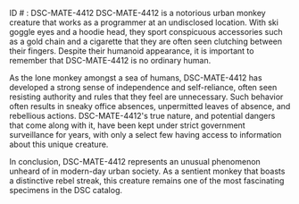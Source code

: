 ID # : DSC-MATE-4412
DSC-MATE-4412 is a notorious urban monkey creature that works as a programmer at an undisclosed location. With ski goggle eyes and a hoodie head, they sport conspicuous accessories such as a gold chain and a cigarette that they are often seen clutching between their fingers. Despite their humanoid appearance, it is important to remember that DSC-MATE-4412 is no ordinary human. 

As the lone monkey amongst a sea of humans, DSC-MATE-4412 has developed a strong sense of independence and self-reliance, often seen resisting authority and rules that they feel are unnecessary. Such behavior often results in sneaky office absences, unpermitted leaves of absence, and rebellious actions. DSC-MATE-4412's true nature, and potential dangers that come along with it, have been kept under strict government surveillance for years, with only a select few having access to information about this unique creature. 

In conclusion, DSC-MATE-4412 represents an unusual phenomenon unheard of in modern-day urban society. As a sentient monkey that boasts a distinctive rebel streak, this creature remains one of the most fascinating specimens in the DSC catalog.